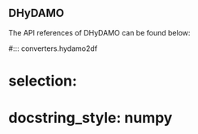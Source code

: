 ## DHyDAMO
The API references of DHyDAMO can be found below:

#::: converters.hydamo2df
#    selection:
#        docstring_style: numpy 
